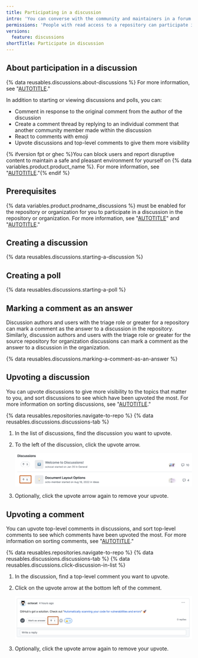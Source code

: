 ```yaml
---
title: Participating in a discussion
intro: 'You can converse with the community and maintainers in a forum within the repository for a project on {% data variables.product.product_name %}.'
permissions: 'People with read access to a repository can participate in discussions and polls in the repository. People with read access to the source repository for organization discussions can participate in discussions and polls in that organization. {% data reusables.enterprise-accounts.emu-permission-interact %}'
versions:
  feature: discussions
shortTitle: Participate in discussion
---
```



## About participation in a discussion

{% data reusables.discussions.about-discussions %} For more information, see "[AUTOTITLE](/discussions/collaborating-with-your-community-using-discussions/about-discussions)."

In addition to starting or viewing discussions and polls, you can:

- Comment in response to the original comment from the author of the discussion
- Create a comment thread by replying to an individual comment that another community member made within the discussion
- React to comments with emoji
- Upvote discussions and top-level comments to give them more visibility

{% ifversion fpt or ghec %}You can block users and report disruptive content to maintain a safe and pleasant environment for yourself on {% data variables.product.product_name %}. For more information, see "[AUTOTITLE](/communities/maintaining-your-safety-on-github)."{% endif %}

## Prerequisites

{% data variables.product.prodname_discussions %} must be enabled for the repository or organization for you to participate in a discussion in the repository or organization. For more information, see "[AUTOTITLE](/repositories/managing-your-repositorys-settings-and-features/enabling-features-for-your-repository/enabling-or-disabling-github-discussions-for-a-repository)" and "[AUTOTITLE](/organizations/managing-organization-settings/enabling-or-disabling-github-discussions-for-an-organization)."

## Creating a discussion

{% data reusables.discussions.starting-a-discussion %}

## Creating a poll

{% data reusables.discussions.starting-a-poll %}

## Marking a comment as an answer

Discussion authors and users with the triage role or greater for a repository can mark a comment as the answer to a discussion in the repository.
Similarly, discussion authors and users with the triage role or greater for the source repository for organization discussions can mark a comment as the answer to a discussion in the organization.

{% data reusables.discussions.marking-a-comment-as-an-answer %}

## Upvoting a discussion

You can upvote discussions to give more visibility to the topics that matter to you, and sort discussions to see which have been upvoted the most. For more information on sorting discussions, see "[AUTOTITLE](/discussions/collaborating-with-your-community-using-discussions/collaborating-with-maintainers-using-discussions#sorting-the-list-of-discussions)."

{% data reusables.repositories.navigate-to-repo %}
{% data reusables.discussions.discussions-tab %}
1. In the list of discussions, find the discussion you want to upvote.
1. To the left of the discussion, click the upvote arrow.

   ![Discussion list and upvote button for upvoting discussions](/assets/images/help/discussions/upvote-discussion-button.png)
1. Optionally, click the upvote arrow again to remove your upvote.

## Upvoting a comment

You can upvote top-level comments in discussions, and sort top-level comments to see which comments have been upvoted the most. For more information on sorting comments, see "[AUTOTITLE](/discussions/collaborating-with-your-community-using-discussions/collaborating-with-maintainers-using-discussions#sorting-top-level-comments-in-discussions)."

{% data reusables.repositories.navigate-to-repo %}
{% data reusables.discussions.discussions-tab %}
{% data reusables.discussions.click-discussion-in-list %}
1. In the discussion, find a top-level comment you want to upvote. 
1. Click on the upvote arrow at the bottom left of the comment.

   ![Top-level comment and upvote button for upvoting comments](/assets/images/help/discussions/upvote-comment-button.png)
1. Optionally, click the upvote arrow again to remove your upvote.
